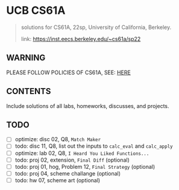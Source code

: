 # UCB CS61A

> solutions for CS61A, 22sp, University of California, Berkeley.
> 
> link: https://inst.eecs.berkeley.edu/~cs61a/sp22

## WARNING

PLEASE FOLLOW POLICIES OF CS61A,  SEE: [HERE](https://cs61a.org/articles/about/#academic-misconduct) 

## CONTENTS

Include solutions of all labs, homeworks, discusses, and projects.

## TODO

- [ ] optimize: disc 02, Q8, `Match Maker`
- [ ] todo: disc 11, Q8, list out the inputs to `calc_eval` and `calc_apply`
- [ ] optimize: lab 02, Q8, `I Heard You Liked Functions...`
- [ ] todo: proj 02, extension, `Final Diff` (optional)
- [ ] todo: proj 01, hog, Problem 12, `Final Strategy` (optional)
- [ ] todo: proj 04, scheme challange (optional)
- [ ] todo: hw 07, scheme art (optional)
